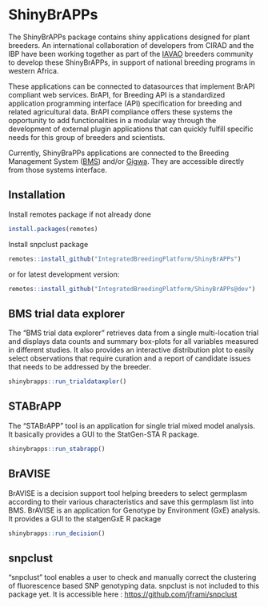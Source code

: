 # ShinyBrAPPs

The ShinyBrAPPs package contains shiny applications designed for plant breeders. An international collaboration of developers from CIRAD and the IBP have been working together as part of the [IAVAO](https://www.iavao.org/) breeders community to develop these ShinyBrAPPs, in support of national breeding programs in western Africa. 

These applications can be connected to datasources that implement BrAPI compliant web services. BrAPI, for Breeding API is a standardized application programming interface (API) specification for breeding and related agricultural data. BrAPI compliance offers these systems the opportunity to add functionalities in a modular way through the development of external plugin applications that can quickly fulfill specific needs for this group of breeders and scientists.

Currently, ShinyBraPPs applications are connected to the Breeding Management System ([BMS](https://bmspro.io/)) and/or [Gigwa](https://www.southgreen.fr/content/gigwa). They are accessible directly from those systems interface.

## Installation

Install remotes package if not already done

``` r
install.packages(remotes)
```
Install snpclust package

``` r
remotes::install_github("IntegratedBreedingPlatform/ShinyBrAPPs")
```
or for latest development version: 
``` r
remotes::install_github("IntegratedBreedingPlatform/ShinyBrAPPs@dev")
```


## BMS trial data explorer
The “BMS trial data explorer” retrieves data from a single multi-location trial and displays data counts and summary box-plots for all variables measured in different studies. It also provides an interactive distribution plot to easily select observations that require curation and a report of candidate issues that needs to be addressed by the breeder.  
``` r
shinybrapps::run_trialdataxplor()
```


## STABrAPP
The “STABrAPP” tool is an application for single trial mixed model analysis. It basically provides a GUI to the StatGen-STA R package.
``` r
shinybrapps::run_stabrapp()
```

## BrAVISE
BrAVISE is a decision support tool helping breeders to select germplasm according to their various characteristics and save this germplasm list into BMS. BrAVISE is an application for Genotype by Environment (GxE) analysis. It provides a GUI to the statgenGxE R package
``` r
shinybrapps::run_decision()
```

## snpclust
“snpclust” tool enables a user to check and manually correct the clustering of fluorescence based SNP genotyping data. snpclust is not included to this package yet. It is accessible here : https://github.com/jframi/snpclust


